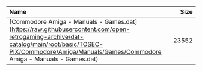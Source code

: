 |Name|Size|
|:---|---:|
|[Commodore Amiga - Manuals - Games.dat](https://raw.githubusercontent.com/open-retrogaming-archive/dat-catalog/main/root/basic/TOSEC-PIX/Commodore/Amiga/Manuals/Games/Commodore Amiga - Manuals - Games.dat)|23552|
